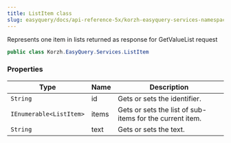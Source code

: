 ```yaml
---
title: ListItem class
slug: easyquery/docs/api-reference-5x/korzh-easyquery-services-namespace/listitem-class
---
```



Represents one item in lists returned as response for GetValueList request
```csharp
public class Korzh.EasyQuery.Services.ListItem

```

### Properties

| Type | Name | Description | 
| --- | --- | --- | 
| `String` | id | Gets or sets the identifier. | 
| `IEnumerable<ListItem>` | items | Gets or sets the list of sub-items for the current item. | 
| `String` | text | Gets or sets the text. |